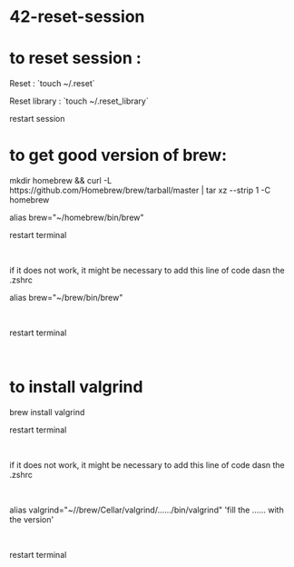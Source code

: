 # 42-reset-session

<h1>to reset session :</h1>
  <p>Reset : `touch ~/.reset`</p>
  <p>Reset library : `touch ~/.reset_library`</p>
  <p>restart session<p>

<h1>to get good version of brew:</h1>
  <p>mkdir homebrew && curl -L https://github.com/Homebrew/brew/tarball/master | tar xz --strip 1 -C homebrew</p>
  <p>alias brew="~/homebrew/bin/brew"</p>
  <p>restart terminal<p></br>
  <p>if it does not work, it might be necessary to add this line of code dasn the .zshrc</p>
  <p>alias brew="~/brew/bin/brew"</p></br>
  <p>restart terminal<p></br>
  
<h1>to install valgrind</h1>
  <p>brew install valgrind</p>
  <p>restart terminal<p></br>
  <p>if it does not work, it might be necessary to add this line of code dasn the .zshrc</p></br>
  <p>alias valgrind="~//brew/Cellar/valgrind/....../bin/valgrind" 'fill the ...... with the version'</p></br>
  <p>restart terminal<p></br>
